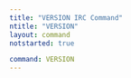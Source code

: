 ```yaml
---
title: "VERSION IRC Command"
ntitle: "VERSION"
layout: command
notstarted: true

command: VERSION
---
```

